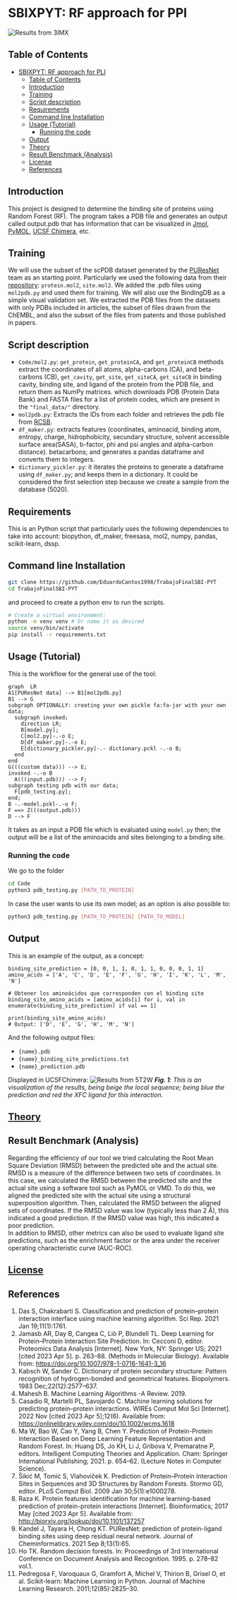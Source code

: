 # SBIXPYT: RF approach for PPI
![Results from 3IMX](3IMX_result.png?raw=true "Results from 3IMX")
## Table of Contents
- [SBIXPYT: RF approach for PLI](#sbixpyt-rf-approach-for-ppi)
  - [Table of Contents](#table-of-contents)
  - [Introduction](#introduction)
  - [Training](#training)
  - [Script description](#script-description)
  - [Requirements](#requirements)
  - [Command line Installation](#command-line-installation)
  - [Usage (Tutorial)](#usage-tutorial)
    - [Running the code](#running-the-code)
  - [Output](#output)
  - [Theory](#theory)
  - [Result Benchmark (Analysis)](#result-benchmark-analysis)
  - [License](#license)
  - [References](#references)

## Introduction
This project is designed to determine the binding site of proteins using Random Forest (RF).
The program takes a PDB file and generates an output called output.pdb that has information that can be visualized in [Jmol](https://jmol.sourceforge.net/), [PyMOL](https://pymol.org/2/), [UCSF Chimera](https://www.cgl.ucsf.edu/chimera/index.html), etc.

## Training
We will use the subset of the scPDB dataset generated by the [PUResNet](#references) team as an starting point. Particularly we used the following data from their [repository](https://github.com/jivankandel/PUResNet): `protein.mol2`, `site.mol2`. We added the .pdb files using `mol2pdb.py` and used them for training.
We will also use the BindingDB as a simple visual validation set.
We extracted the PDB files from the datasets with only PDBs included in articles, the subset of files drawn from the ChEMBL, and also the subset of the files from patents and those published in papers. 

## Script description
- `Code/mol2.py`: `get_protein`, `get_proteinCA`, and `get_proteinCB` methods extract the coordinates of all atoms, alpha-carbons (CA), and beta-carbons (CB), `get_cavity`, `get_site`, `get_siteCA`, `get_siteCB` in binding cavity, binding site, and ligand of the protein from the PDB file, and return them as NumPy matrices.
which downloads PDB (Protein Data Bank) and FASTA files for a list of protein codes, which are present in the `"final_data/"` directory.
- `mol2pdb.py`: Extracts the IDs from each folder and retrieves the pdb file from [RCSB](https://files.rcsb.org/).
- `df_maker.py`: extracts features (coordinates, aminoacid, binding atom, entropy, charge, hidrophobicity, secundary structure, solvent accessible surface area(SASA), b-factor, phi and psi angles and alpha-carbon distance). betacarbons; and generates a pandas dataframe and converts them to integers.
- `dictionary_pickler.py`: it iterates the proteins to generate a dataframe using `df_maker.py`; and keeps them in a dictionary. It could be considered the first selection step because we create a sample from the database (5020).
## Requirements
This is an Python script that particularly uses the following dependencies to take into account: biopython, df_maker, freesasa, mol2, numpy, pandas, scikit-learn, dssp.

## Command line Installation

```bash
git clone https://github.com/EduardoCantos1998/TrabajoFinalSBI-PYT
cd TrabajoFinalSBI-PYT
```

and proceed to create a python env to run the scripts.

```bash
# Create a virtual environment:
python -m venv venv # Or name it as desired 
source venv/bin/activate
pip install -r requirements.txt
```

## Usage (Tutorial)
This is the workflow for the general use of the tool:

```mermaid
graph  LR
A1[PUResNet data] --> B1[mol2pdb.py] 
B1 --> G
subgraph OPTIONALLY: creating your own pickle fa:fa-jar with your own data;
  subgraph invoked;
    direction LR;
    B[model.py]; 
    C[mol2.py]-.-o E;
    D[df_maker.py]-.-o E;
    E[dictionary_pickler.py]-.- dictionary.pckl -.-o B;
  end
end
G(((custom data))) --> E;
invoked -.-o B
  A(((input.pdb))) --> F;
subgraph testing pdb with our data;
  F[pdb_testing.py];
end;
B -.-model.pckl-.-o F;
F ==> Z(((output.pdb)))
D --> F
```
It takes as an input a PDB file which is evaluated using `model.py` then; the output will be a list of the aminoacids and sites belonging to a binding site. 

### Running the code
We go to the folder
```bash
cd Code
python3 pdb_testing.py [PATH_TO_PROTEIN]
```
In case the user wants to use its own model; as an option is also possible to:
```bash
python3 pdb_testing.py [PATH_TO_PROTEIN] [PATH_TO_MODEL]
```

## Output
This is an example of the output, as a concept:

```
binding_site_prediction = [0, 0, 1, 1, 0, 1, 1, 0, 0, 0, 1, 1]
amino_acids = ['A', 'C', 'D', 'E', 'F', 'G', 'H', 'I', 'K', 'L', 'M', 'N']

# Obtener los aminoácidos que corresponden con el binding site
binding_site_amino_acids = [amino_acids[i] for i, val in enumerate(binding_site_prediction) if val == 1]

print(binding_site_amino_acids)
# Output: ['D', 'E', 'G', 'H', 'M', 'N']
```
And the following output files:
- `{name}.pdb`
- `{name}_binding_site_predictions.txt`
- `{name}_prediction.pdb`

Displayed in UCSFChimera:
![Results from 5T2W](5T2W_result.png?raw=true "prediction in blue")
_**Fig. 1**: This is an visualization of the results, being beige the local sequence; being blue the prediction and red the XFC ligand for this interaction._

## [Theory](theory.md)
## Result Benchmark (Analysis)

Regarding the efficiency of our tool we tried calculating the Root Mean Square Deviation (RMSD) between the predicted site and the actual site. RMSD is a measure of the difference between two sets of coordinates. In this case, we calculated the RMSD between the predicted site and the actual site using a software tool such as PyMOL or VMD. To do this, we aligned the predicted site with the actual site using a structural superposition algorithm. Then, calculated the RMSD between the aligned sets of coordinates. If the RMSD value was low (typically less than 2 Å), this indicated a good prediction. If the RMSD value was high, this indicated a poor prediction.  
In addition to RMSD, other metrics can also be used to evaluate ligand site predictions, such as the enrichment factor or the area under the receiver operating characteristic curve (AUC-ROC).

## [License](LICENSE)

## References
1. Das S, Chakrabarti S. Classification and prediction of protein–protein interaction interface using machine learning algorithm. Sci Rep. 2021 Jan 19;11(1):1761. 
2. Jamasb AR, Day B, Cangea C, Liò P, Blundell TL. Deep Learning for Protein–Protein Interaction Site Prediction. In: Cecconi D, editor. Proteomics Data Analysis [Internet]. New York, NY: Springer US; 2021 [cited 2023 Apr 5]. p. 263–88. (Methods in Molecular Biology). Available from: https://doi.org/10.1007/978-1-0716-1641-3_16
3. Kabsch W, Sander C. Dictionary of protein secondary structure: Pattern recognition of hydrogen-bonded and geometrical features. Biopolymers. 1983 Dec;22(12):2577–637. 
4. Mahesh B. Machine Learning Algorithms -A Review. 2019. 
5. Casadio R, Martelli PL, Savojardo C. Machine learning solutions for predicting protein–protein interactions. WIREs Comput Mol Sci [Internet]. 2022 Nov [cited 2023 Apr 5];12(6). Available from: https://onlinelibrary.wiley.com/doi/10.1002/wcms.1618
6. Ma W, Bao W, Cao Y, Yang B, Chen Y. Prediction of Protein-Protein Interaction Based on Deep Learning Feature Representation and Random Forest. In: Huang DS, Jo KH, Li J, Gribova V, Premaratne P, editors. Intelligent Computing Theories and Application. Cham: Springer International Publishing; 2021. p. 654–62. (Lecture Notes in Computer Science). 
7. Šikić M, Tomić S, Vlahoviček K. Prediction of Protein–Protein Interaction Sites in Sequences and 3D Structures by Random Forests. Stormo GD, editor. PLoS Comput Biol. 2009 Jan 30;5(1):e1000278. 
8. Raza K. Protein features identification for machine learning-based prediction of protein-protein interactions [Internet]. Bioinformatics; 2017 May [cited 2023 Apr 5]. Available from: http://biorxiv.org/lookup/doi/10.1101/137257
9. Kandel J, Tayara H, Chong KT. PUResNet: prediction of protein-ligand binding sites using deep residual neural network. Journal of Cheminformatics. 2021 Sep 8;13(1):65. 
10. Ho TK. Random decision forests. In: Proceedings of 3rd International Conference on Document Analysis and Recognition. 1995. p. 278–82 vol.1. 
11. Pedregosa F, Varoquaux G, Gramfort A, Michel V, Thirion B, Grisel O, et al. Scikit-learn: Machine Learning in Python. Journal of Machine Learning Research. 2011;12(85):2825–30. 
